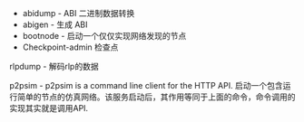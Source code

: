 * abidump - ABI 二进制数据转换
* abigen - 生成 ABI
* bootnode - 启动一个仅仅实现网络发现的节点
* Checkpoint-admin 检查点

rlpdump - 解码rlp的数据

p2psim - p2psim is a command line client for the HTTP API. 启动一个包含运行简单的节点的仿真网络。该服务启动后，其作用等同于上面的命令，命令调用的实现其实就是调用API.

